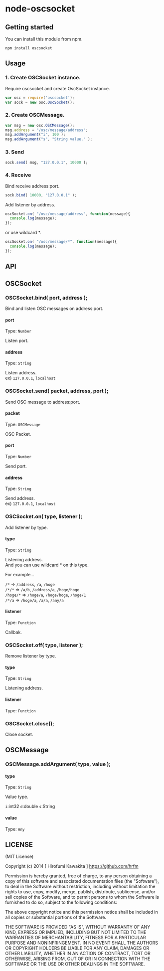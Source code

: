 node-oscsocket
==============

Getting started
-----

You can install this module from npm.

    npm install oscsocket

Usage
-----

### 1. Create OSCSocket instance.

Require oscsocket and create OscSocket instance.

```javascript
var osc = require('oscsocket');
var sock = new osc.OscSocket();
```

### 2. Create OSCMessage.

```javascript
var msg = new osc.OSCMessage();
msg.address = "/osc/message/address";
msg.addArgument("i", 100 );
msg.addArgument("s", "String value." );
```

### 3. Send

```javascript
sock.send( msg, "127.0.0.1", 10000 );
```

### 4. Receive

Bind receive address:port.

```javascript
sock.bind( 10000, "127.0.0.1" );
```

Add listener by address.

```javascript
oscSocket.on( "/osc/message/address", function(message){
  console.log(message);
});
```

or use wildcard *.

```javascript
oscSocket.on( "/osc/message/*", function(message){
  console.log(message);
});
```

API
-----

## OSCSocket

### OSCSocket.bind( port, address );

Bind and listen OSC messages on address:port.

#### port
Type: `Number`

Listen port.

#### address
Type: `String`

Listen address.  
ex) `127.0.0.1`, `localhost`

### OSCSocket.send( packet, address, port );

Send OSC message to address:port.

#### packet
Type: `OSCMessage`

OSC Packet.

#### port
Type: `Number`

Send port.

#### address
Type: `String`

Send address.  
ex) `127.0.0.1`, `localhost`


### OSCSocket.on( type, listener );

Add listener by type.

#### type
Type: `String`

Listening address.  
And you can use wildcard * on this type. 

For example...

`/*` => `/address`, `/a`, `/hoge`  
`/*/*` => `/a/b`, `/address/a`, `/hoge/hoge`  
`/hoge/*` => `/hoge/a`, `/hoge/hoge`, `/hoge/1`  
`/*/a` => `/hoge/a`, `/a/a`, `/any/a`

#### listener
Type: `Function`

Callbak.

### OSCSocket.off( type, listener );

Remove listener by type.

#### type
Type: `String`

Listening address.  

#### listener
Type: `Function`


### OSCSocket.close();

Close socket.

## OSCMessage

### OSCMessage.addArgument( type, value );

#### type
Type: `String`

Value type.  

`i`:int32
`d`:double
`s`:String

#### value
Type: `Any`


LICENSE
-------

(MIT License)

Copyright (c) 2014 [ Hirofumi Kawakita ] https://github.com/hrfm

Permission is hereby granted, free of charge, to any person obtaining
a copy of this software and associated documentation files (the
"Software"), to deal in the Software without restriction, including
without limitation the rights to use, copy, modify, merge, publish,
distribute, sublicense, and/or sell copies of the Software, and to
permit persons to whom the Software is furnished to do so, subject to
the following conditions:

The above copyright notice and this permission notice shall be
included in all copies or substantial portions of the Software.

THE SOFTWARE IS PROVIDED "AS IS", WITHOUT WARRANTY OF ANY KIND,
EXPRESS OR IMPLIED, INCLUDING BUT NOT LIMITED TO THE WARRANTIES OF
MERCHANTABILITY, FITNESS FOR A PARTICULAR PURPOSE AND
NONINFRINGEMENT. IN NO EVENT SHALL THE AUTHORS OR COPYRIGHT HOLDERS BE
LIABLE FOR ANY CLAIM, DAMAGES OR OTHER LIABILITY, WHETHER IN AN ACTION
OF CONTRACT, TORT OR OTHERWISE, ARISING FROM, OUT OF OR IN CONNECTION
WITH THE SOFTWARE OR THE USE OR OTHER DEALINGS IN THE SOFTWARE.
